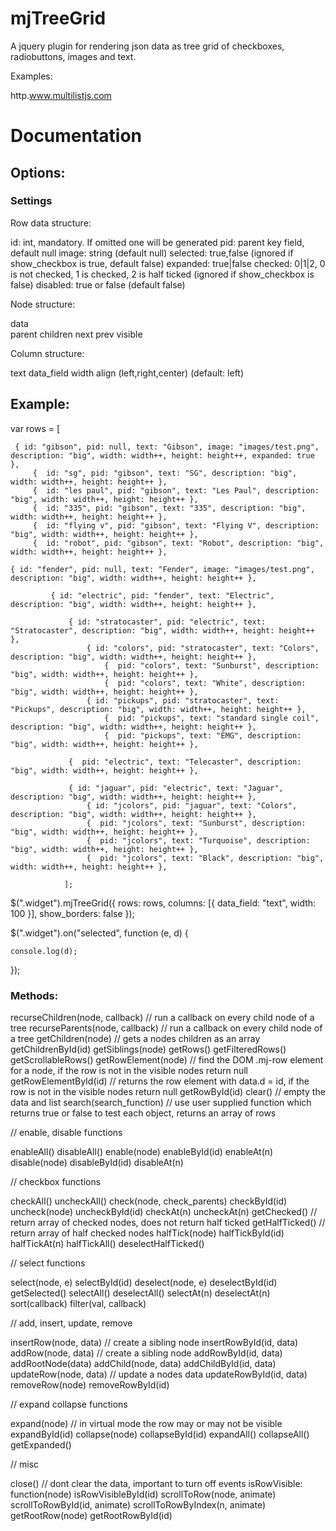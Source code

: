 # mjTreeGrid

A jquery plugin for rendering json data as tree grid of checkboxes, radiobuttons, images and text.

Examples:

http.www.multilistjs.com

# Documentation

## Options:

### Settings

Row data structure:

id:         int, mandatory. If omitted one will be generated
pid:         parent key field, default null
image:       string (default null)
selected:    true,false (ignored if show_checkbox is true, default false)
expanded:    true|false
checked:     0|1|2, 0 is not checked, 1 is checked, 2 is half ticked (ignored if show_checkbox is false)
disabled:    true or false (default false)

Node structure:

data    
parent
children
next
prev
visible

Column structure:

text
data_field
width
align                                (left,right,center) (default: left)    

## Example:

 var rows = [

     { id: "gibson", pid: null, text: "Gibson", image: "images/test.png", description: "big", width: width++, height: height++, expanded: true },
         {  id: "sg", pid: "gibson", text: "SG", description: "big", width: width++, height: height++ },
         {  id: "les paul", pid: "gibson", text: "Les Paul", description: "big", width: width++, height: height++ },
         {  id: "335", pid: "gibson", text: "335", description: "big", width: width++, height: height++ },
         {  id: "flying v", pid: "gibson", text: "Flying V", description: "big", width: width++, height: height++ },
         {  id: "robot", pid: "gibson", text: "Robot", description: "big", width: width++, height: height++ },

    { id: "fender", pid: null, text: "Fender", image: "images/test.png", description: "big", width: width++, height: height++ },

             { id: "electric", pid: "fender", text: "Electric", description: "big", width: width++, height: height++ },

                 { id: "stratocaster", pid: "electric", text: "Stratocaster", description: "big", width: width++, height: height++ },
                     { id: "colors", pid: "stratocaster", text: "Colors", description: "big", width: width++, height: height++ },
                         {  pid: "colors", text: "Sunburst", description: "big", width: width++, height: height++ },
                         {  pid: "colors", text: "White", description: "big", width: width++, height: height++ },
                     { id: "pickups", pid: "stratocaster", text: "Pickups", description: "big", width: width++, height: height++ },
                         {  pid: "pickups", text: "standard single coil", description: "big", width: width++, height: height++ },
                         {  pid: "pickups", text: "EMG", description: "big", width: width++, height: height++ },

                 {  pid: "electric", text: "Telecaster", description: "big", width: width++, height: height++ },

                 { id: "jaguar", pid: "electric", text: "Jaguar", description: "big", width: width++, height: height++ },
                     { id: "jcolors", pid: "jaguar", text: "Colors", description: "big", width: width++, height: height++ },
                     {  pid: "jcolors", text: "Sunburst", description: "big", width: width++, height: height++ },
                     {  pid: "jcolors", text: "Turquoise", description: "big", width: width++, height: height++ },
                     {  pid: "jcolors", text: "Black", description: "big", width: width++, height: height++ },

                ];

$(".widget").mjTreeGrid({
        rows: rows,
        columns: [{ data_field: "text", width: 100 }],
        show_borders: false
    });

$(".widget").on("selected", function (e, d) {

    console.log(d);
});

### Methods:

recurseChildren(node, callback)  // run a callback on every child node of a tree
recurseParents(node, callback)   // run a callback on every child node of a tree
getChildren(node)                // gets a nodes children as an array
getChildrenById(id)
getSiblings(node)
getRows()
getFilteredRows()
getScrollableRows()
getRowElement(node) // find the DOM .mj-row element for a node, if the row is not in the visible nodes return null
getRowElementById(id)   // returns the row element with data.d = id, if the row is not in the visible nodes return null
getRowById(id)
clear()                      // empty the data and list
search(search_function) // use user supplied function which returns true or false to test each object, returns an array of rows

// enable, disable functions

enableAll()
disableAll()
enable(node)
enableById(id)
enableAt(n)
disable(node)
disableById(id)
disableAt(n)

// checkbox functions         

checkAll()
uncheckAll() 
check(node, check_parents)
checkById(id)
uncheck(node)
uncheckById(id)
checkAt(n)
uncheckAt(n) 
getChecked()        // return array of checked nodes, does not return half ticked
getHalfTicked()     // return array of half checked nodes
halfTick(node)
halfTickById(id)
halfTickAt(n)
halfTickAll()
deselectHalfTicked()

// select functions

select(node, e)
selectById(id)
deselect(node, e)
deselectById(id) 
getSelected()
selectAll() 
deselectAll()
selectAt(n)
deselectAt(n)
sort(callback)
filter(val, callback) 

// add, insert, update, remove

insertRow(node, data)        // create a sibling node
insertRowById(id, data)
addRow(node, data)           // create a sibling node
addRowById(id, data) 
addRootNode(data) 
addChild(node, data) 
addChildById(id, data) 
updateRow(node, data)        // update a nodes data
updateRowById(id, data)
removeRow(node) 
removeRowById(id) 

// expand collapse functions

expand(node)     // in virtual mode the row may or may not be visible
expandById(id) 
collapse(node) 
collapseById(id) 
expandAll() 
collapseAll() 
getExpanded() 

// misc

close()  // dont clear the data, important to turn off events
isRowVisible: function(node)
isRowVisibleById(id) 
scrollToRow(node, animate) 
scrollToRowById(id, animate)
scrollToRowByIndex(n, animate) 
getRootRow(node) 
getRootRowById(id) 